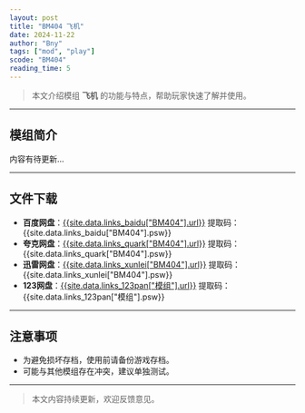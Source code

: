 ```yaml
---
layout: post
title: "BM404 飞机"
date: 2024-11-22
author: "Bny"
tags: ["mod", "play"]
scode: "BM404"
reading_time: 5
---
```


> 本文介绍模组 **飞机** 的功能与特点，帮助玩家快速了解并使用。

---

## 模组简介

内容有待更新...

---

## 文件下载
- **百度网盘**：[{{site.data.links_baidu["BM404"].url}}]({{site.data.links_baidu["BM404"].url}}) 提取码：{{site.data.links_baidu["BM404"].psw}}
- **夸克网盘**：[{{site.data.links_quark["BM404"].url}}]({{site.data.links_quark["BM404"].url}}) 提取码：{{site.data.links_quark["BM404"].psw}}
- **迅雷网盘**：[{{site.data.links_xunlei["BM404"].url}}]({{site.data.links_xunlei["BM404"].url}}) 提取码：{{site.data.links_xunlei["BM404"].psw}}
- **123网盘**：[{{site.data.links_123pan["模组"].url}}]({{site.data.links_123pan["模组"].url}}) 提取码：{{site.data.links_123pan["模组"].psw}}

---

## 注意事项
- 为避免损坏存档，使用前请备份游戏存档。
- 可能与其他模组存在冲突，建议单独测试。

---

> 本文内容持续更新，欢迎反馈意见。
